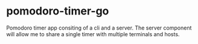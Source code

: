 # pomodoro-timer-go

Pomodoro timer app consiting of a cli and a server.
The server component will allow me to share a single timer with multiple terminals and hosts.
